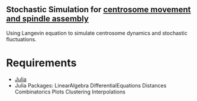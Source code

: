 ## Stochastic Simulation for [centrosome movement and spindle assembly](https://www.molbiolcell.org/doi/full/10.1091/mbc.E22-10-0485)
Using Langevin equation to simulate centrosome dynamics and stochastic fluctuations.
# Requirements
- [Julia](https://julialang.org/)
- Julia Packages:
  LinearAlgebra
  DifferentialEquations
  Distances
  Combinatorics
  Plots
  Clustering
  Interpolations
